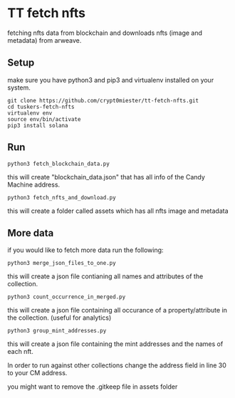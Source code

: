 # TT fetch nfts
fetching nfts data from blockchain and downloads nfts (image and metadata) from arweave.

## Setup
make sure you have python3 and pip3 and virtualenv installed on your system.
```
git clone https://github.com/crypt0miester/tt-fetch-nfts.git
cd tuskers-fetch-nfts
virtualenv env
source env/bin/activate
pip3 install solana
```

## Run
```
python3 fetch_blockchain_data.py
```
this will create "blockchain_data.json" that has all info of the Candy Machine address.

```
python3 fetch_nfts_and_download.py
```
this will create a folder called assets which has all nfts image and metadata 

## More data
if you would like to fetch more data run the following:

```
python3 merge_json_files_to_one.py
```
this will create a json file contianing all names and attributes of the collection.

```
python3 count_occurrence_in_merged.py
```
this will create a json file containing all occurance of a property/attribute in the collection. (useful for analytics)

```
python3 group_mint_addresses.py
```
this will create a json file containing the mint addresses and the names of each nft.

In order to run against other collections change the address field in line 30 to your CM address. 

you might want to remove the .gitkeep file in assets folder 
